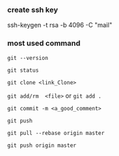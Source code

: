 ### create ssh key 

ssh-keygen -t rsa -b 4096 -C "mail"

### most used command 

`git --version`

`git status`

`git clone <link_Clone>`

`git add/rm  <file>` or `git add .`

`git commit -m <a_good_comment>`

`git push`

`git pull --rebase origin master`

`git push origin master`
